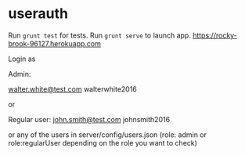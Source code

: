 # userauth

Run `grunt test` for tests.
Run `grunt serve` to launch app.
https://rocky-brook-96127.herokuapp.com

Login as

Admin:

walter.white@test.com
walterwhite2016

or

Regular user:
john.smith@test.com
johnsmith2016

or any of the users in server/config/users.json (role: admin or role:regularUser depending on the role you want to check)
